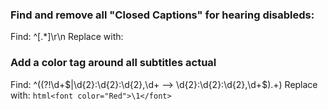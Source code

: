 ### Find and remove all "Closed Captions" for hearing disableds:
Find: ^\[.*\]\r\n
Replace with:

### Add a color tag around all subtitles actual
Find: ^((?!\d+$|\d{2}:\d{2}:\d{2},\d+ --> \d{2}:\d{2}:\d{2},\d+$).+)
Replace with: ```html<font color="Red">\1</font>```
